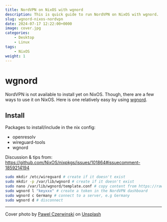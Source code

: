 ```yaml
---
title: NordVPN on NixOS with wgnord
description: This is quick guide to run NordVPN on NixOS with wgnord.
slug: wgnord-nixos-nordvpn
date: 2024-07-17 12:22:00+0000
image: cover.jpg
categories:
    - Desktop
    - Linux
tags:
    - NixOS
weight: 1
---
```


# wgnord
NordVPN is not available to install yet on NixOS. Though, there are a few ways to use it on NixOS. Here is one relatively easy by using [wgnord](https://github.com/phirecc/wgnord).

## Install
Packages to install/include in the nix config:
- openresolv
- wireguard-tools
- wgnord

Discussion & tips from: https://github.com/NixOS/nixpkgs/issues/101864#issuecomment-1859214194

```bash
sudo mkdir /etc/wireguard # create if it doesn't exist
sudo mkdir -p /var/lib/wgnord # create if it doesn't exist
sudo nano /var/lib/wgnord/template.conf	# copy content from https://raw.githubusercontent.com/phirecc/wgnord/master/template.conf
sudo wgnord l "keyxxx" # create a token in the NordVPN dashboard
sudo wgnord c Germany # connect to a server, e.g Germany 
sudo wgnord d # disconnect
```

---
Cover photo by <a href="https://unsplash.com/@pawel_czerwinski">Pawel Czerwinski</a> on <a href="https://unsplash.com/photos/a-black-and-purple-background-with-a-circular-design-9mwOUgWNwMU">Unsplash</a>
  
